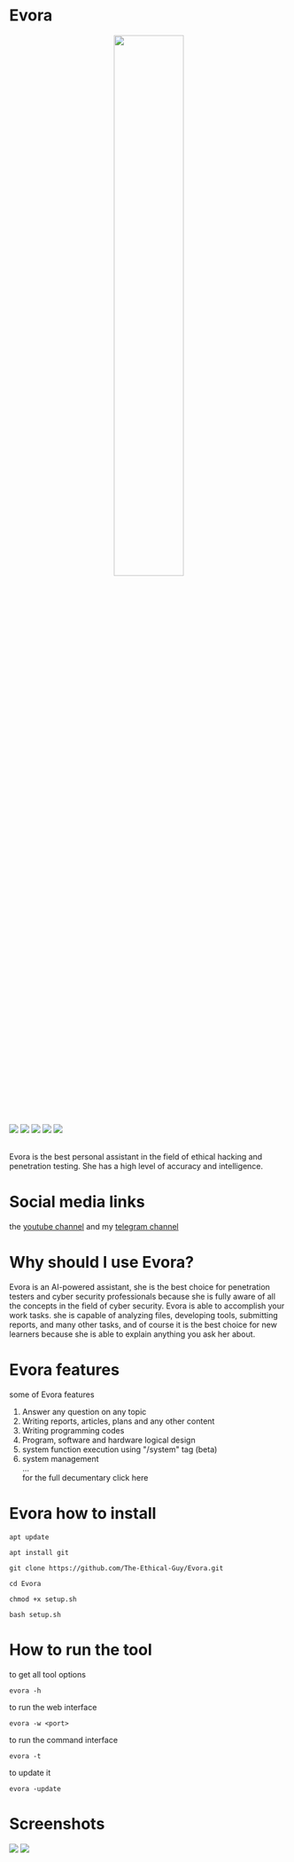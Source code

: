 # Evora
<p align="center">
  <img src="https://files.catbox.moe/851sck.png" width="50%">
</p>

![](https://img.shields.io/badge/category-ai_chatbot-blue)
![](https://img.shields.io/badge/version-V2.4-red)
![](https://img.shields.io/badge/IQ-470-purple)
![](https://img.shields.io/badge/status-active-green)
![](https://img.shields.io/badge/licens-GPLV3-white)



<br>
Evora is the best personal assistant in the field of ethical hacking and penetration testing. She has a high level of accuracy and intelligence.

 
# Social media links
the <a href="https://www.youtube.com/@TheEthicalGuy">youtube channel</a> and my <a href="https://t.me/TheEthicalGuy">telegram channel</a>

 
# Why should I use Evora?
Evora is an AI-powered assistant, she is the best choice for penetration testers and cyber security professionals because she is fully aware of all the concepts in the field of cyber security. Evora is able to accomplish your work tasks. she is capable of analyzing files, developing tools, submitting reports, and many other tasks, and of course it is the best choice for new learners because she is able to explain anything you ask her about.


# Evora features
some of Evora features
1) Answer any question on any topic
2) Writing reports, articles, plans and any other content
3) Writing programming codes
4) Program, software and hardware logical design
5) system function execution using "/system" tag (beta)
6) system management <br>
... <br>
for the full decumentary click here

# Evora how to install

```
apt update
```
```
apt install git
```
```
git clone https://github.com/The-Ethical-Guy/Evora.git
```
```
cd Evora
```
```
chmod +x setup.sh
```
```
bash setup.sh
```

# How to run the tool
to get all tool options
```
evora -h 
```
to run the web interface
```
evora -w <port> 
```
to run the command interface
```
evora -t 
```
to update it
```
evora -update
```
# Screenshots
![](https://files.catbox.moe/xlz760.png)
![](https://files.catbox.moe/ot7d5a.png)

